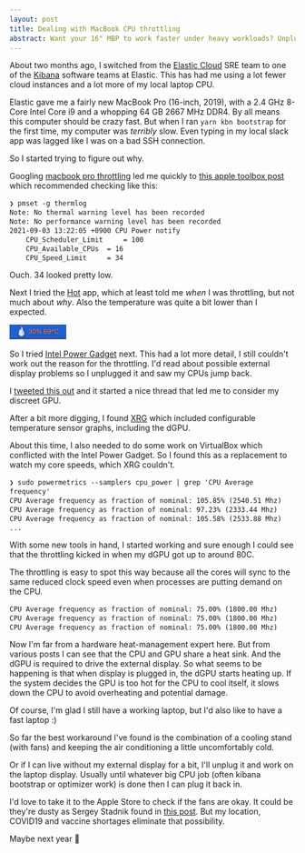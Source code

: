 ```yaml
---
layout: post
title: Dealing with MacBook CPU throttling
abstract: Want your 16" MBP to work faster under heavy workloads? Unplug the external display...
---
```


About two months ago, I switched from the [Elastic Cloud](https://cloud.elastic.co/) SRE team to one of the [Kibana](https://www.elastic.co/kibana/) software teams at Elastic. This has had me using a lot fewer cloud instances and a lot more of my local laptop CPU.

Elastic gave me a fairly new MacBook Pro (16-inch, 2019), with a 2.4 GHz 8-Core Intel Core i9 and a whopping 64 GB 2667 MHz DDR4. By all means this computer should be crazy fast. But when I ran `yarn kbn bootstrap` for the first time, my computer was _terribly_ slow. Even typing in my local slack app was lagged like I was on a bad SSH connection.

So I started trying to figure out why.

Googling [macbook pro throttling](https://www.google.com/search?q=macbook+pro+throttling) led me quickly to [this apple toolbox post](https://appletoolbox.com/check-if-mac-is-thermal-throttling/) which recommended checking like this:

```
❯ pmset -g thermlog
Note: No thermal warning level has been recorded
Note: No performance warning level has been recorded
2021-09-03 13:22:05 +0900 CPU Power notify
	CPU_Scheduler_Limit 	= 100
	CPU_Available_CPUs 	= 16
	CPU_Speed_Limit 	= 34
```

Ouch. 34 looked pretty low.

Next I tried the [Hot](https://github.com/macmade/Hot) app, which at least told me _when_ I was throttling, but not much about _why_. Also the temperature was quite a bit lower than I expected.

![Hot app showing 30% CPU](/images/hot-30-percent.png)

So I tried [Intel Power Gadget](https://software.intel.com/content/www/us/en/develop/articles/intel-power-gadget.html) next. This had a lot more detail, I still couldn't work out the reason for the throttling. I'd read about possible external display problems so I unplugged it and saw my CPUs jump back.

I [tweeted this out](https://twitter.com/matschaffer/status/1430393627579093000) and it started a nice thread that led me to consider my discreet GPU.

After a bit more digging, I found [XRG](https://gaucho.software/Products/XRG/) which included configurable temperature sensor graphs, including the dGPU.

About this time, I also needed to do some work on VirtualBox which conflicted with the Intel Power Gadget. So I found this as a replacement to watch my core speeds, which XRG couldn't.

```
❯ sudo powermetrics --samplers cpu_power | grep 'CPU Average frequency'
CPU Average frequency as fraction of nominal: 105.85% (2540.51 Mhz)
CPU Average frequency as fraction of nominal: 97.23% (2333.44 Mhz)
CPU Average frequency as fraction of nominal: 105.58% (2533.88 Mhz)
...
```

With some new tools in hand, I started working and sure enough I could see that the throttling kicked in when my dGPU got up to around 80C.

The throttling is easy to spot this way because all the cores will sync to the same reduced clock speed even when processes are putting demand on the CPU.

```
CPU Average frequency as fraction of nominal: 75.00% (1800.00 Mhz)
CPU Average frequency as fraction of nominal: 75.00% (1800.00 Mhz)
CPU Average frequency as fraction of nominal: 75.00% (1800.00 Mhz)
```

Now I'm far from a hardware heat-management expert here. But from various posts I can see that the CPU and GPU share a heat sink. And the dGPU is required to drive the external display. So what seems to be happening is that when display is plugged in, the dGPU starts heating up. If the system decides the GPU is too hot for the CPU to cool itself, it slows down the CPU to avoid overheating and potential damage.

Of course, I'm glad I still have a working laptop, but I'd also like to have a fast laptop :)

So far the best workaround I've found is the combination of a cooling stand (with fans) and keeping the air conditioning a little uncomfortably cold.

Or if I can live without my external display for a bit, I'll unplug it and work on the laptop display. Usually until whatever big CPU job (often kibana bootstrap or optimizer work) is done then I can plug it back in.

I'd love to take it to the Apple Store to check if the fans are okay. It could be they're dusty as Sergey Stadnik found in [this post](https://ozmoroz.com/2020/07/macos-kernel-tasks/). But my location, COVID19 and vaccine shortages eliminate that possibility.

Maybe next year 🤞
